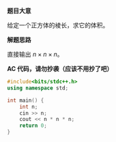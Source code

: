 **题目大意**

给定一个正方体的棱长，求它的体积。

**解题思路**

直接输出 $n \times n \times n$。

**AC 代码，请勿抄袭（应该不用抄了吧）**

```cpp
#include<bits/stdc++.h>
using namespace std;

int main() {
    int n;
    cin >> n;
    cout << n * n * n;
    return 0;
}
```